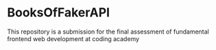 # BooksOfFakerAPI
This repository is a submission for the final assessment of fundamental frontend web development at coding academy

